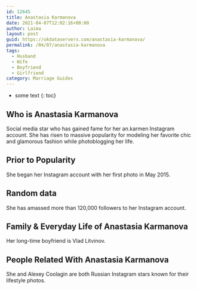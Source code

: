 ```yaml
---
id: 12645
title: Anastasia Karmanova
date: 2021-04-07T12:02:16+00:00
author: Laima
layout: post
guid: https://ukdataservers.com/anastasia-karmanova/
permalink: /04/07/anastasia-karmanova
tags:
  - Husband
  - Wife
  - Boyfriend
  - Girlfriend
category: Marriage Guides
---
```


* some text
{: toc}


## Who is Anastasia Karmanova
                  
                  
                  
Social media star who has gained fame for her an.karmen Instagram account. She has risen to massive popularity for modeling her favorite chic and glamorous fashion while photoblogging her life. 
                  
              
            
              
            
                
                
                
## Prior to Popularity
                  
                  
                  
She began her Instagram account with her first photo in May 2015. 
                  
              
            
              
            
                
                
                
## Random data
                  
                  
                  
She has amassed more than 120,000 followers to her Instagram account. 
                  
              
            
              
            
                
                
                
## Family & Everyday Life of Anastasia Karmanova
                  
                  
                  
Her long-time boyfriend is Vlad Litvinov.
                  
              
            
              
            
                
                
                
## People Related With Anastasia Karmanova
                  
                  
                  
She and Alexey Coolagin are both Russian Instagram stars known for their lifestyle photos. 
                  
              
            
              
            
                
              
            
              
              
            
            
              
            
          
          
          